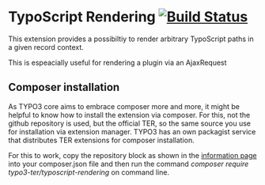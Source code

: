 TypoScript Rendering [![Build Status](https://travis-ci.org/helhum/typoscript_rendering.svg?branch=master)](https://travis-ci.org/helhum/typoscript_rendering)
=================

This extension provides a possibiltiy to render arbitrary TypoScript paths in a given record context.

This is espeacially useful for rendering a plugin via an AjaxRequest

Composer installation
---------------------

As TYPO3 core aims to embrace composer more and more, it might be helpful to know how to install the extension via composer. For this, not the github repository is used, but the official TER, so the same source you use for installation via extension manager.
TYPO3 has an own packagist service that distributes TER extensions for composer installation.

For this to work, copy the repository block as shown in the [information page](https://composer.typo3.org/satis.html#!/typoscript-rendering) into your composer.json file and then run the command _composer require typo3-ter/typoscript-rendering_ on command line.
